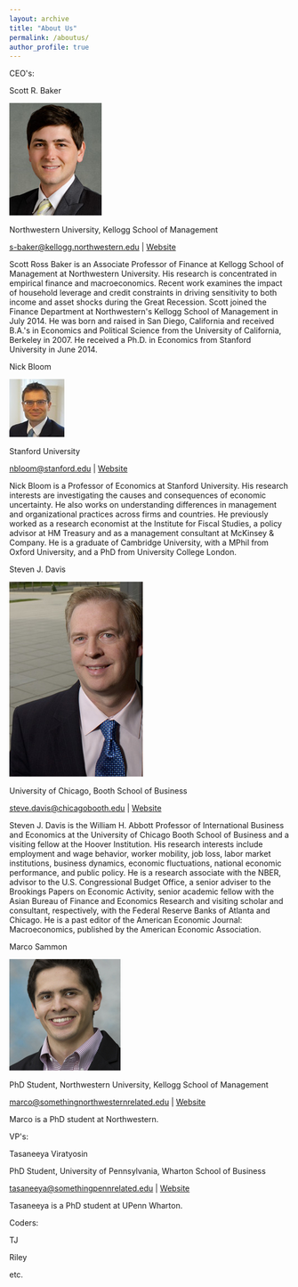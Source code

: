```yaml
---
layout: archive
title: "About Us"
permalink: /aboutus/
author_profile: true
---
```


CEO's: 

Scott R. Baker

<img src="ScottRBaker.jpg" alt="Scott R. Baker">


Northwestern University, Kellogg School of Management 

s-baker@kellogg.northwestern.edu | <a href="https://www.kellogg.northwestern.edu/faculty/directory/baker_scott_r.aspx">Website</a>

Scott Ross Baker is an Associate Professor of Finance at Kellogg School of Management at Northwestern University. His research is concentrated in empirical finance and macroeconomics. Recent work examines the impact of household leverage and credit constraints in driving sensitivity to both income and asset shocks during the Great Recession. Scott joined the Finance Department at Northwestern's Kellogg School of Management in July 2014. He was born and raised in San Diego, California and received B.A.'s in Economics and Political Science from the University of California, Berkeley in 2007. He received a Ph.D. in Economics from Stanford University in June 2014.  
 
Nick Bloom

<img src="NickBloom.jpg" alt="Nick Bloom">

Stanford University 

nbloom@stanford.edu | <a href="http://www.stanford.edu/~nbloom/">Website</a> 

Nick Bloom is a Professor of Economics at Stanford University. His research interests are investigating the causes and consequences of economic uncertainty. He also works on understanding differences in management and organizational practices across firms and countries. He previously worked as a research economist at the Institute for Fiscal Studies, a policy advisor at HM Treasury and as a management consultant at McKinsey & Company. He is a graduate of Cambridge University, with a MPhil from Oxford University, and a PhD from University College London.  



Steven J. Davis

<img src="SteveDavis.jpg" alt="Steven J. Davis">

University of Chicago, Booth School of Business

steve.davis@chicagobooth.edu | <a href="https://www.chicagobooth.edu/faculty/directory/d/steven-j-davis">Website</a> 

Steven J. Davis is the William H. Abbott Professor of International Business and Economics at the University of Chicago Booth School of Business and a visiting fellow at the Hoover Institution. His research interests include employment and wage behavior, worker mobility, job loss, labor market institutions, business dynamics, economic fluctuations, national economic performance, and public policy. He is a research associate with the NBER, advisor to the U.S. Congressional Budget Office, a senior adviser to the Brookings Papers on Economic Activity, senior academic fellow with the Asian Bureau of Finance and Economics Research and visiting scholar and consultant, respectively, with the Federal Reserve Banks of Atlanta and Chicago. He is a past editor of the American Economic Journal: Macroeconomics, published by the American Economic Association.


Marco Sammon

<img src="s200_marco.sammon.jpg" alt="Marco Sammon">

PhD Student, Northwestern University, Kellogg School of Management

marco@somethingnorthwesternrelated.edu | <a href="http://marcosammon.com/">Website</a>

Marco is a PhD student at Northwestern.

VP's:

Tasaneeya Viratyosin

PhD Student, University of Pennsylvania, Wharton School of Business

tasaneeya@somethingpennrelated.edu | <a href="https://www.wharton.upenn.edu/">Website</a>

Tasaneeya is a PhD student at UPenn Wharton.

Coders:

TJ

Riley

etc.
